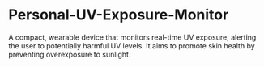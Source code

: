 # Personal-UV-Exposure-Monitor
A compact, wearable device that monitors real-time UV exposure, alerting the user to potentially harmful UV levels. It aims to promote skin health by preventing overexposure to sunlight.

